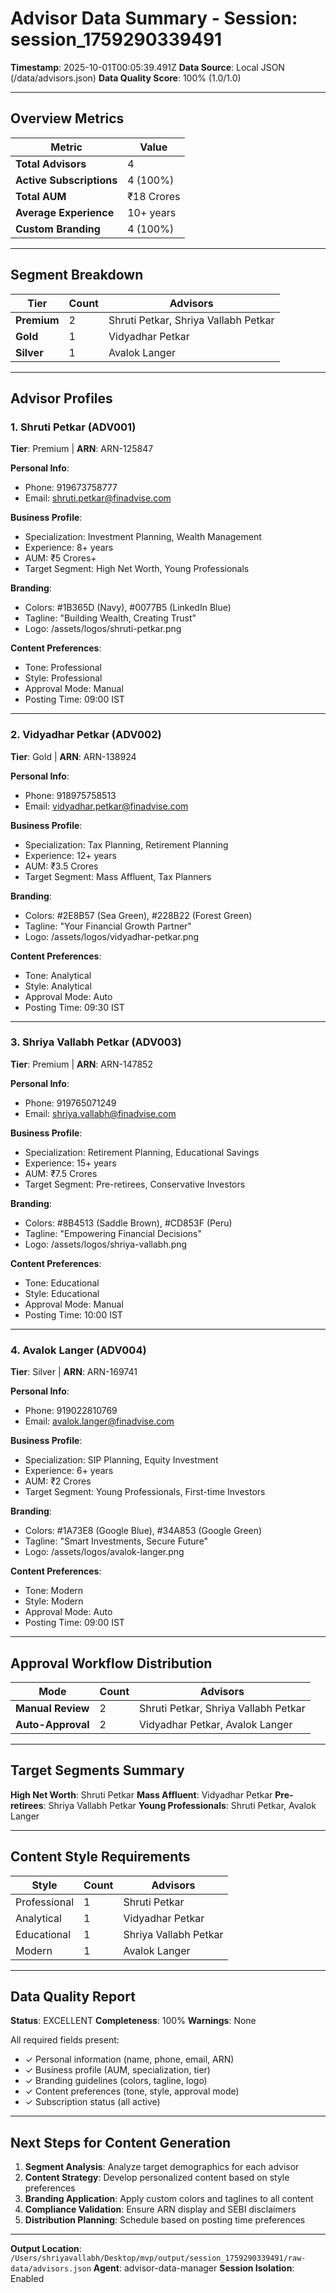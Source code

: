 # Advisor Data Summary - Session: session_1759290339491

**Timestamp**: 2025-10-01T00:05:39.491Z
**Data Source**: Local JSON (/data/advisors.json)
**Data Quality Score**: 100% (1.0/1.0)

---

## Overview Metrics

| Metric | Value |
|--------|-------|
| **Total Advisors** | 4 |
| **Active Subscriptions** | 4 (100%) |
| **Total AUM** | ₹18 Crores |
| **Average Experience** | 10+ years |
| **Custom Branding** | 4 (100%) |

---

## Segment Breakdown

| Tier | Count | Advisors |
|------|-------|----------|
| **Premium** | 2 | Shruti Petkar, Shriya Vallabh Petkar |
| **Gold** | 1 | Vidyadhar Petkar |
| **Silver** | 1 | Avalok Langer |

---

## Advisor Profiles

### 1. Shruti Petkar (ADV001)
**Tier**: Premium | **ARN**: ARN-125847

**Personal Info**:
- Phone: 919673758777
- Email: shruti.petkar@finadvise.com

**Business Profile**:
- Specialization: Investment Planning, Wealth Management
- Experience: 8+ years
- AUM: ₹5 Crores+
- Target Segment: High Net Worth, Young Professionals

**Branding**:
- Colors: #1B365D (Navy), #0077B5 (LinkedIn Blue)
- Tagline: "Building Wealth, Creating Trust"
- Logo: /assets/logos/shruti-petkar.png

**Content Preferences**:
- Tone: Professional
- Style: Professional
- Approval Mode: Manual
- Posting Time: 09:00 IST

---

### 2. Vidyadhar Petkar (ADV002)
**Tier**: Gold | **ARN**: ARN-138924

**Personal Info**:
- Phone: 918975758513
- Email: vidyadhar.petkar@finadvise.com

**Business Profile**:
- Specialization: Tax Planning, Retirement Planning
- Experience: 12+ years
- AUM: ₹3.5 Crores
- Target Segment: Mass Affluent, Tax Planners

**Branding**:
- Colors: #2E8B57 (Sea Green), #228B22 (Forest Green)
- Tagline: "Your Financial Growth Partner"
- Logo: /assets/logos/vidyadhar-petkar.png

**Content Preferences**:
- Tone: Analytical
- Style: Analytical
- Approval Mode: Auto
- Posting Time: 09:30 IST

---

### 3. Shriya Vallabh Petkar (ADV003)
**Tier**: Premium | **ARN**: ARN-147852

**Personal Info**:
- Phone: 919765071249
- Email: shriya.vallabh@finadvise.com

**Business Profile**:
- Specialization: Retirement Planning, Educational Savings
- Experience: 15+ years
- AUM: ₹7.5 Crores
- Target Segment: Pre-retirees, Conservative Investors

**Branding**:
- Colors: #8B4513 (Saddle Brown), #CD853F (Peru)
- Tagline: "Empowering Financial Decisions"
- Logo: /assets/logos/shriya-vallabh.png

**Content Preferences**:
- Tone: Educational
- Style: Educational
- Approval Mode: Manual
- Posting Time: 10:00 IST

---

### 4. Avalok Langer (ADV004)
**Tier**: Silver | **ARN**: ARN-169741

**Personal Info**:
- Phone: 919022810769
- Email: avalok.langer@finadvise.com

**Business Profile**:
- Specialization: SIP Planning, Equity Investment
- Experience: 6+ years
- AUM: ₹2 Crores
- Target Segment: Young Professionals, First-time Investors

**Branding**:
- Colors: #1A73E8 (Google Blue), #34A853 (Google Green)
- Tagline: "Smart Investments, Secure Future"
- Logo: /assets/logos/avalok-langer.png

**Content Preferences**:
- Tone: Modern
- Style: Modern
- Approval Mode: Auto
- Posting Time: 09:00 IST

---

## Approval Workflow Distribution

| Mode | Count | Advisors |
|------|-------|----------|
| **Manual Review** | 2 | Shruti Petkar, Shriya Vallabh Petkar |
| **Auto-Approval** | 2 | Vidyadhar Petkar, Avalok Langer |

---

## Target Segments Summary

**High Net Worth**: Shruti Petkar
**Mass Affluent**: Vidyadhar Petkar
**Pre-retirees**: Shriya Vallabh Petkar
**Young Professionals**: Shruti Petkar, Avalok Langer

---

## Content Style Requirements

| Style | Count | Advisors |
|-------|-------|----------|
| Professional | 1 | Shruti Petkar |
| Analytical | 1 | Vidyadhar Petkar |
| Educational | 1 | Shriya Vallabh Petkar |
| Modern | 1 | Avalok Langer |

---

## Data Quality Report

**Status**: EXCELLENT
**Completeness**: 100%
**Warnings**: None

All required fields present:
- ✓ Personal information (name, phone, email, ARN)
- ✓ Business profile (AUM, specialization, tier)
- ✓ Branding guidelines (colors, tagline, logo)
- ✓ Content preferences (tone, style, approval mode)
- ✓ Subscription status (all active)

---

## Next Steps for Content Generation

1. **Segment Analysis**: Analyze target demographics for each advisor
2. **Content Strategy**: Develop personalized content based on style preferences
3. **Branding Application**: Apply custom colors and taglines to all content
4. **Compliance Validation**: Ensure ARN display and SEBI disclaimers
5. **Distribution Planning**: Schedule based on posting time preferences

---

**Output Location**: `/Users/shriyavallabh/Desktop/mvp/output/session_1759290339491/raw-data/advisors.json`
**Agent**: advisor-data-manager
**Session Isolation**: Enabled
